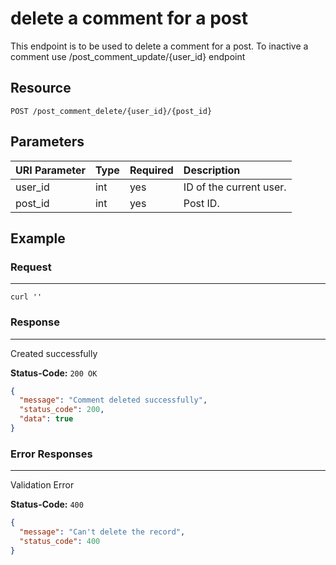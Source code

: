 # delete a comment for a post

This endpoint is to be used to delete a comment for a post. To inactive a comment use /post_comment_update/{user_id} endpoint

## Resource

```
POST /post_comment_delete/{user_id}/{post_id}
```

## Parameters

URI Parameter | Type | Required | Description
:------------ | :--- | :------- | :----------
user_id       | int  | yes      | ID of the current user.
post_id       | int  | yes      | Post ID.

## Example

### Request

--------------------------------------------------------------------------------

```curl
curl ''
```

### Response

--------------------------------------------------------------------------------
Created successfully

**Status-Code:** `200 OK`

```json
{
  "message": "Comment deleted successfully",
  "status_code": 200,
  "data": true
}
```

### Error Responses

--------------------------------------------------------------------------------
Validation Error

**Status-Code:** `400`

```json
{
  "message": "Can't delete the record",
  "status_code": 400
}
```
